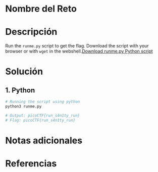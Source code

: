 # Nombre del Reto 

# Descripción  
Run the `runme.py` script to get the flag. Download the script with your browser or with `wget` in the webshell.[Download runme.py Python script](https://artifacts.picoctf.net/c/34/runme.py)

# Solución 
## 1. Python 

``` bash
# Running the script using python
python3 runme.py

# Output: picoCTF{run_s4n1ty_run}
# Flag: picoCTF{run_s4n1ty_run}
```

# Notas adicionales 

# Referencias 
